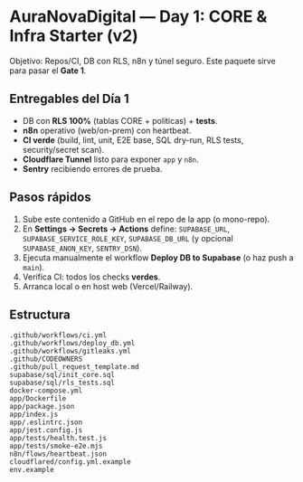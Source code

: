 # AuraNovaDigital — Day 1: CORE & Infra Starter (v2)
Objetivo: Repos/CI, DB con RLS, n8n y túnel seguro. Este paquete sirve para pasar el **Gate 1**.

## Entregables del Día 1
- DB con **RLS 100%** (tablas CORE + políticas) + **tests**.
- **n8n** operativo (web/on-prem) con heartbeat.
- **CI verde** (build, lint, unit, E2E base, SQL dry-run, RLS tests, security/secret scan).
- **Cloudflare Tunnel** listo para exponer `app` y `n8n`.
- **Sentry** recibiendo errores de prueba.

## Pasos rápidos
1) Sube este contenido a GitHub en el repo de la app (o mono-repo).  
2) En **Settings → Secrets → Actions** define: `SUPABASE_URL`, `SUPABASE_SERVICE_ROLE_KEY`, `SUPABASE_DB_URL` (y opcional `SUPABASE_ANON_KEY`, `SENTRY_DSN`).  
3) Ejecuta manualmente el workflow **Deploy DB to Supabase** (o haz push a `main`).  
4) Verifica CI: todos los checks **verdes**.  
5) Arranca local o en host web (Vercel/Railway).

## Estructura
```
.github/workflows/ci.yml
.github/workflows/deploy_db.yml
.github/workflows/gitleaks.yml
.github/CODEOWNERS
.github/pull_request_template.md
supabase/sql/init_core.sql
supabase/sql/rls_tests.sql
docker-compose.yml
app/Dockerfile
app/package.json
app/index.js
app/.eslintrc.json
app/jest.config.js
app/tests/health.test.js
app/tests/smoke-e2e.mjs
n8n/flows/heartbeat.json
cloudflared/config.yml.example
env.example
```
